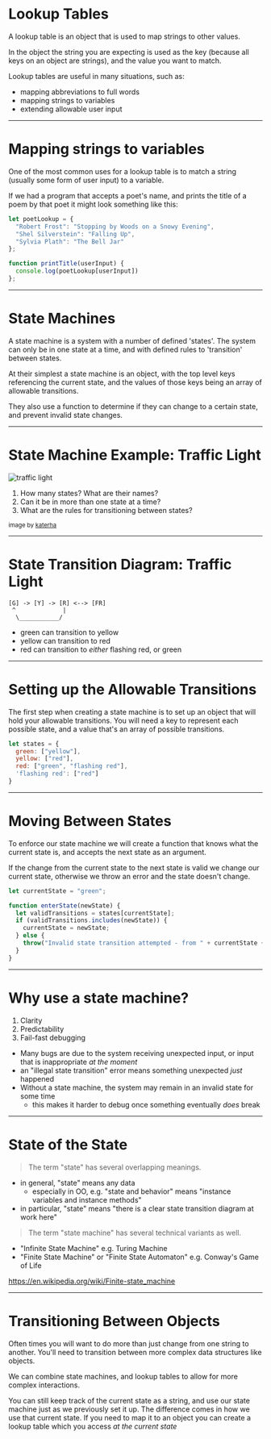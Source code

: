 # Lookup Tables

A lookup table is an object that is used to map strings to other values.

In the object the string you are expecting is used as the key (because all keys on an object are strings), and the value you want to match.

Lookup tables are useful in many situations, such as:

- mapping abbreviations to full words
- mapping strings to variables
- extending allowable user input

---

# Mapping strings to variables

One of the most common uses for a lookup table is to match a string (usually some form of user input) to a variable.

If we had a program that accepts a poet's name, and prints the title of a poem by that poet it might look something like this:

```js
let poetLookup = {
  "Robert Frost": "Stopping by Woods on a Snowy Evening",
  "Shel Silverstein": "Falling Up",
  "Sylvia Plath": "The Bell Jar"
};

function printTitle(userInput) {
  console.log(poetLookup[userInput])
};
```

---

# State Machines

A state machine is a system with a number of defined 'states'. The system can only be in one state at a time, and with defined rules to 'transition' between states.

At their simplest a state machine is an object, with the top level keys referencing the current state, and the values of those keys being an array of allowable transitions.

They also use a function to determine if they can change to a certain state, and prevent invalid state changes.

---

# State Machine Example: Traffic Light

![traffic light](https://res.cloudinary.com/btvca/image/upload/v1574445209/curriculum/traffic-light_saqe87.jpg)

1. How many states? What are their names?
2. Can it be in more than one state at a time?
3. What are the rules for transitioning between states?

<small>image by [katerha](https://www.flickr.com/photos/katerha/6919352910)
</small>

---

# State Transition Diagram: Traffic Light

```
[G] -> [Y] -> [R] <--> [FR]
 ^             |
  \___________/
```

* green can transition to yellow
* yellow can transition to red
* red can transition to *either* flashing red, or green

---

# Setting up the Allowable Transitions

The first step when creating a state machine is to set up an object that will hold your allowable transitions. You will need a key to represent each possible state, and a value that's an array of possible transitions.

```js
let states = {
  green: ["yellow"],
  yellow: ["red"],
  red: ["green", "flashing red"],
  'flashing red': ["red"]
}
```

---

# Moving Between States

To enforce our state machine we will create a function that knows what the current state is, and accepts the next state as an argument.

If the change from the current state to the next state is valid we change our current state, otherwise we throw an error and the state doesn't change.

```js
let currentState = "green";

function enterState(newState) {
  let validTransitions = states[currentState];
  if (validTransitions.includes(newState)) {
    currentState = newState;
  } else {
    throw("Invalid state transition attempted - from " + currentState + " to " + newState;)
  }
}
```

---

# Why use a state machine?

1. Clarity
2. Predictability
3. Fail-fast debugging

* Many bugs are due to the system receiving unexpected input, or input that is inappropriate *at the moment*
* an "illegal state transition" error means something unexpected *just* happened
* Without a state machine, the system may remain in an invalid state for some time
  * this makes it harder to debug once something eventually *does* break

---

# State of the State

> The term "state" has several overlapping meanings.

* in general, "state" means any data
  * especially in OO, e.g. "state and behavior" means "instance variables and instance methods"
* in particular, "state" means "there is a clear state transition diagram at work here"

> The term "state machine" has several technical variants as well.

* "Infinite State Machine" e.g. Turing Machine
* "Finite State Machine" or "Finite State Automaton" e.g. Conway's Game of Life

<https://en.wikipedia.org/wiki/Finite-state_machine>

---

# Transitioning Between Objects

Often times you will want to do more than just change from one string to another. You'll need to transition between more complex data structures like objects.

We can combine state machines, and lookup tables to allow for more complex interactions.

You can still keep track of the current state as a string, and use our state machine just as we previously set it up. The difference comes in how we use that current state. If you need to map it to an object you can create a lookup table which you access *at the current state*
